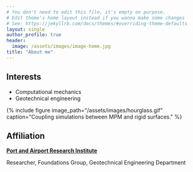 ```yaml
---
# You don't need to edit this file, it's empty on purpose.
# Edit theme's home layout instead if you wanna make some changes
# See: https://jekyllrb.com/docs/themes/#overriding-theme-defaults
layout: single
author_profile: true
header:
  image: /assets/images/image-home.jpg
title: "About me"
---
```


## Interests

* Computational mechanics
* Geotechnical engineering

{% include figure image_path="/assets/images/hourglass.gif" caption="Coupling simulations between MPM and rigid surfaces." %}

## Affiliation

**[Port and Airport Research Institute](https://www.pari.go.jp/en/)**

Researcher, Foundations Group, Geotechnical Engineering Department

